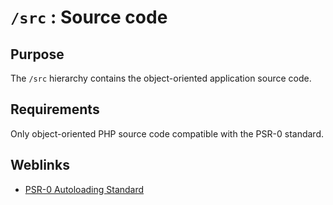 # `/src` : Source code

## Purpose

The `/src` hierarchy contains the object-oriented application source code.

## Requirements

Only object-oriented PHP source code compatible with the PSR-0 standard.

## Weblinks

* [PSR-0 Autoloading Standard](http://www.php-fig.org/psr/psr-0/)